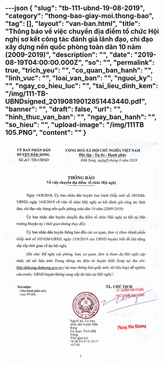 ---json
{
    "slug": "tb-111-ubnd-19-08-2019",
    "category": "thong-bao-giay-moi.thong-bao",
    "tag": [],
    "layout": "van-ban.html",
    "title": "Thông báo về việc chuyển địa điểm tổ chức Hội nghị sơ kết công tác đánh giá lãnh đạo, chỉ đạo xây dựng nền quốc phòng toàn dân 10 năm (2009-2019)",
    "description": "",
    "date": "2019-08-19T04:00:00.000Z",
    "so": "",
    "permalink": true,
    "trich_yeu": "",
    "co_quan_ban_hanh": "",
    "linh_vuc": "",
    "loai_van_ban": "",
    "nguoi_ky": "",
    "ngay_co_hieu_luc": "",
    "tai_lieu_dinh_kem": "/img/111-TB-UBNDsigned_20190819012851443440.pdf",
    "banner": "",
    "draft": false,
    "url": "",
    "hinh_thuc_van_ban": "",
    "ngay_ban_hanh": "",
    "so_hieu": "",
    "upload-image": "/img/111TB 105.PNG",
    "__content__": ""
}
---
<p><img alt="" src="/img/111TB 105.PNG" /></p>
